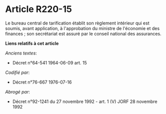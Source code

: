 # Article R220-15

Le bureau central de tarification établit son règlement intérieur qui est soumis, avant application, à l'approbation du
ministre de l'économie et des finances ; son secrétariat est assuré par le conseil national des assurances.

**Liens relatifs à cet article**

_Anciens textes_:

  - Décret n°64-541 1964-06-09 art. 15

_Codifié par_:

  - Décret n°76-667 1976-07-16

_Abrogé par_:

  - Décret n°92-1241 du 27 novembre 1992 - art. 1 (V) JORF 28 novembre 1992
